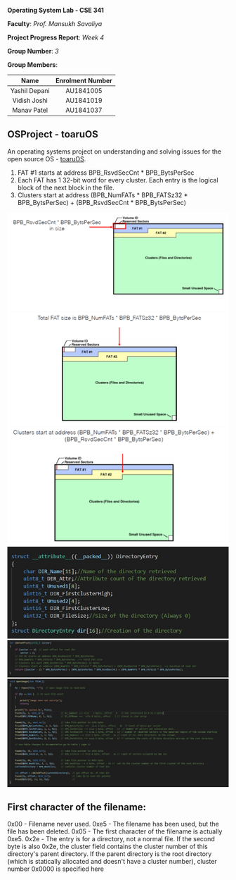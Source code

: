 
**Operating System Lab - CSE 341**

**Faculty**: *Prof. Mansukh Savaliya*

**Project Progress Report**: *Week 4*

**Group Number**: *3*

**Group Members**:

|     Name      | Enrolment Number |
| :-----------: | :--------------: |
| Yashil Depani |    AU1841005     |
| Vidish Joshi  |    AU1841019     |
|  Manav Patel  |    AU1841037     |



## OSProject - toaruOS

An operating systems project on understanding and solving issues for the open source OS - [toaruOS](https://github.com/klange/toaruos).

1. FAT #1 starts at address BPB_RsvdSecCnt * BPB_BytsPerSec
2. Each FAT has 1 32-bit word for every cluster. Each entry is the logical block of the next
block in the file.
3. Clusters start at address (BPB_NumFATs * BPB_FATSz32 * BPB_BytsPerSec) +
(BPB_RsvdSecCnt * BPB_BytsPerSec)


![FatFileSys](https://github.com/VidishJoshi/OSProject-toaruOS/blob/master/Report/img4/1.PNG)
![FatFileSys](https://github.com/VidishJoshi/OSProject-toaruOS/blob/master/Report/img4/2.PNG)
![FatFileSys](https://github.com/VidishJoshi/OSProject-toaruOS/blob/master/Report/img4/3.PNG)
![FatFileSys](https://github.com/VidishJoshi/OSProject-toaruOS/blob/master/Report/img4/code1.jpeg)
![FatFileSys](https://github.com/VidishJoshi/OSProject-toaruOS/blob/master/Report/img4/code2.jpeg)
![FatFileSys](https://github.com/VidishJoshi/OSProject-toaruOS/blob/master/Report/img4/code3.jpeg)


## First character of the filename:

0x00 - Filename never used.
0xe5 - The filename has been used, but the file has been deleted.
0x05 - The first character of the filename is actually 0xe5.
0x2e - The entry is for a directory, not a normal file. If the second byte is
also 0x2e, the cluster field contains the cluster number of this directory's
parent directory. If the parent directory is the root directory (which is
statically allocated and doesn't have a cluster number), cluster number
0x0000 is specified here
